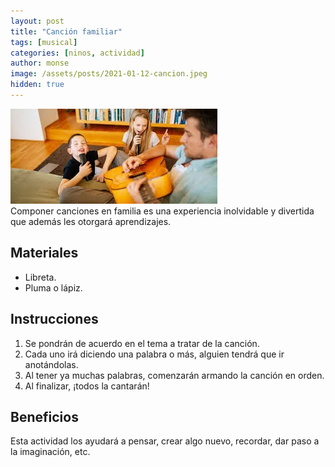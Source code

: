 ```yaml
---
layout: post
title: "Canción familiar"
tags: [musical]
categories: [ninos, actividad]
author: monse
image: /assets/posts/2021-01-12-cancion.jpeg
hidden: true
---
```

![Actividad de canción](/assets/posts/2021-01-12-cancion.jpeg)<br/> 
Componer canciones en familia es una experiencia inolvidable y divertida que además les otorgará aprendizajes. 

## Materiales 
- Libreta.
- Pluma o lápiz. 

## Instrucciones 
1. Se pondrán de acuerdo en el tema a tratar de la canción. 
2. Cada uno irá diciendo una palabra o más, alguien tendrá que ir anotándolas.
3. Al tener ya muchas palabras, comenzarán armando la canción en orden. 
4. Al finalizar, ¡todos la cantarán!

## Beneficios 
Esta actividad los ayudará a pensar, crear algo nuevo, recordar, dar paso a la imaginación, etc. 
 
